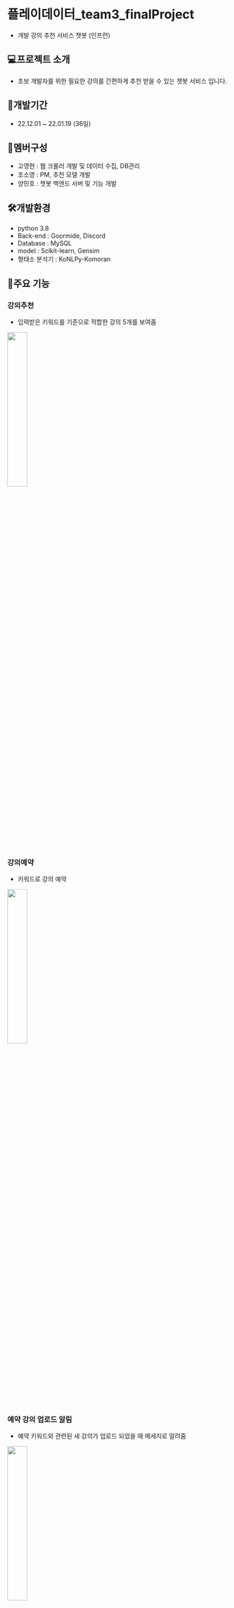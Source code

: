 # 플레이데이터_team3_finalProject
- 개발 강의 추천 서비스 챗봇 (인프런)

## 💻프로젝트 소개
- 초보 개발자를 위한 필요한 강의를 간편하게 추천 받을 수 있는 챗봇 서비스 입니다.

## 📆개발기간
- 22.12.01 ~ 22.01.19 (36일)

## 🤝멤버구성
- 고영현 : 웹 크롤러 개발 및 데이터 수집, DB관리
- 조소영 : PM, 추천 모델 개발
- 양민호 : 챗봇 백엔드 서버 및 기능 개발

## 🛠개발환경
- python 3.8
- Back-end : Goormide, Discord
- Database : MySQL
- model : Scikit-learn, Gensim
- 형태소 분석기 : KoNLPy-Komoran

## 🔎주요 기능
### 강의추천
- 입력받은 키워드를 기준으로 적합한 강의 5개를 보여줌
<img width="30%" src="https://user-images.githubusercontent.com/111327569/217436616-effd1737-3b7d-437d-8523-1494c200c0d9.PNG"/>

### 강의예약
- 키워드로 강의 예약
<img width="30%" src="https://user-images.githubusercontent.com/111327569/217436954-4446ac54-0aec-4591-b2b5-95ee86d66e89.PNG"/>

### 예약 강의 업로드 알림
- 예약 키워드와 관련된 새 강의가 업로드 되었을 때 메세지로 알려줌
<img width="30%" src="https://user-images.githubusercontent.com/111327569/217437049-60e8b3df-ff9d-4cbb-8724-820d40d2befe.PNG"/>

### 예약 확인 및 취소
- 예약했던 키워드를 확인하고 예약 취소도 가능
<img width="30%" src="https://user-images.githubusercontent.com/111327569/217437168-4506c0a8-f5b6-41f9-9977-b67a3c3bb591.PNG"/> 

---
##### ppt <AI22 3팀 def learning() - 발표 PPT.pdf>
##### 팀 깃 주소 <https://github.com/sojo6658/playdata-team3-finalProject>
